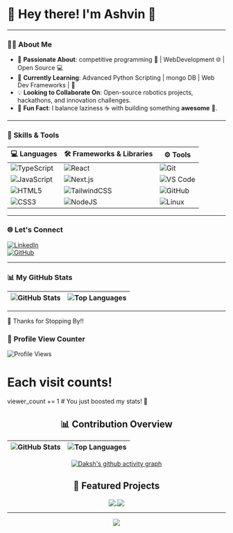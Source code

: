 # 👋 Hey there! I'm **Ashvin** 🚀  

 
 
---
 
### 🧑‍💻 **About Me**  
- 🔭 **Passionate About**: competitive programming 🤖 |  WebDevelopment  🌐 | Open  Source 💻   
- 🌱 **Currently Learning**: Advanced Python Scripting | mongo DB | Web Dev Frameworks |  🐍  
- 💡 **Looking to Collaborate On**: Open-source robotics projects, hackathons, and innovation challenges.  
- 🎯 **Fun Fact**: I balance laziness ☕ with building something **awesome** 🚀.   
 
---
 
### 🚀 **Skills & Tools**  

| 💻 Languages | 🛠️ Frameworks & Libraries | ⚙️ Tools |
|--------------|-----------------------|-------------|
| ![TypeScript](https://img.shields.io/badge/TypeScript-%23007ACC.svg?style=for-the-badge&logo=typescript&logoColor=white) | ![React](https://img.shields.io/badge/React-%2320232a.svg?style=for-the-badge&logo=react&logoColor=%2361DAFB) | ![Git](https://img.shields.io/badge/Git-%23F05033.svg?style=for-the-badge&logo=git&logoColor=white) |
| ![JavaScript](https://img.shields.io/badge/JavaScript-%23323330.svg?style=for-the-badge&logo=javascript&logoColor=%23F7DF1E) | ![Next.js](https://img.shields.io/badge/Next.js-black?style=for-the-badge&logo=next.js&logoColor=white) | ![VS Code](https://img.shields.io/badge/VS%20Code-0078d7.svg?style=for-the-badge&logo=visual-studio-code&logoColor=white) |
| ![HTML5](https://img.shields.io/badge/HTML5-%23E34F26.svg?style=for-the-badge&logo=html5&logoColor=white) | ![TailwindCSS](https://img.shields.io/badge/TailwindCSS-%2338B2AC.svg?style=for-the-badge&logo=tailwind-css&logoColor=white) | ![GitHub](https://img.shields.io/badge/GitHub-%23121011.svg?style=for-the-badge&logo=github&logoColor=white) |
| ![CSS3](https://img.shields.io/badge/CSS3-%231572B6.svg?style=for-the-badge&logo=css3&logoColor=white) | ![NodeJS](https://img.shields.io/badge/Node.js-6DA55F?style=for-the-badge&logo=node.js&logoColor=white) | ![Linux](https://img.shields.io/badge/Linux-FCC624?style=for-the-badge&logo=linux&logoColor=black) |

---

### 🌐 **Let's  Connect**  

[![LinkedIn](https://img.shields.io/badge/LinkedIn-Connect-blue?style=flat&logo=linkedin)](www.linkedin.com/in/ashvin-tiwari)  
[![GitHub](https://img.shields.io/badge/GitHub-Follow-black?style=flat&logo=github)]([https://github.com/mrgear111](https://github.com/ashvin2005))  

---
### 📊 **My GitHub Stats**

| ![GitHub Stats](https://github-readme-stats.vercel.app/api?username=mrgear111&show_icons=true&theme=radical&hide_border=true) | ![Top Languages](https://github-readme-stats.vercel.app/api/top-langs/?username=mrgear111&layout=compact&theme=radical&hide_border=true) |
|:---:|:---:|

---


🎉 Thanks for Stopping By!!

### 👀 **Profile View Counter**
![Profile Views](https://komarev.com/ghpvc/?username=mrgear111&color=blue&style=flat-square)


# Each visit counts!
viewer_count += 1  # You just boosted my stats! 🚀

<div align="center">

## 📊 Contribution Overview

| ![GitHub Stats](https://github-readme-stats.vercel.app/api?username=mrgear111&show_icons=true&theme=radical&hide_border=true) | ![Top Languages](https://github-readme-stats.vercel.app/api/top-langs/?username=mrgear111&layout=compact&theme=radical&hide_border=true) |
|:---:|:---:|

[![Daksh's github activity graph](https://github-readme-activity-graph.vercel.app/graph?username=mrgear111&theme=tokyo-night)](https://github.com/ashutosh00710/github-readme-activity-graph)

## 🌟 Featured Projects

<a href="https://github.com/mrgear111/project1">
  <img align="center" src="https://github-readme-stats.vercel.app/api/pin/?username=mrgear111&repo=project1&theme=tokyonight" />
</a>
<a href="https://github.com/mrgear111/project2">
  <img align="center" src="https://github-readme-stats.vercel.app/api/pin/?username=mrgear111&repo=project2&theme=tokyonight" />
</a>

</div>

---

<div align="center">
  <img src="https://forthebadge.com/images/badges/built-with-love.svg"/>
</div>

<!-- 
Note: To make the Spotify widget work, you'll need to:
1. Fork: https://github.com/novatorem/novatorem
2. Set it up with your Spotify account
3. Deploy to Vercel
4. Replace YOUR_SPOTIFY_USER_ID with your actual Spotify user ID
-->
